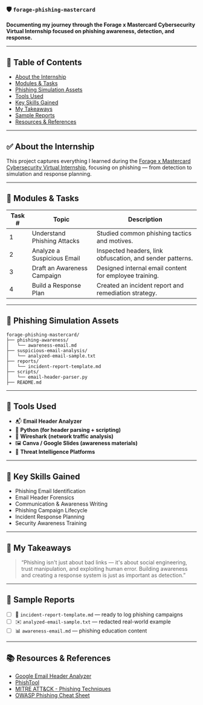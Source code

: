 
### 🛡️ `forage-phishing-mastercard`

**Documenting my journey through the Forage x Mastercard Cybersecurity Virtual Internship focused on phishing awareness, detection, and response.**

---

## 📌 Table of Contents

* [About the Internship](#about-the-internship)
* [Modules & Tasks](#modules--tasks)
* [Phishing Simulation Assets](#phishing-simulation-assets)
* [Tools Used](#tools-used)
* [Key Skills Gained](#key-skills-gained)
* [My Takeaways](#my-takeaways)
* [Sample Reports](#sample-reports)
* [Resources & References](#resources--references)

---

## ✅ About the Internship

This project captures everything I learned during the [Forage x Mastercard Cybersecurity Virtual Internship](https://www.theforage.com/), focusing on phishing — from detection to simulation and response planning.

---

## 🧩 Modules & Tasks

| Task # | Topic                       | Description                                               |
| ------ | --------------------------- | --------------------------------------------------------- |
| 1      | Understand Phishing Attacks | Studied common phishing tactics and motives.              |
| 2      | Analyze a Suspicious Email  | Inspected headers, link obfuscation, and sender patterns. |
| 3      | Draft an Awareness Campaign | Designed internal email content for employee training.    |
| 4      | Build a Response Plan       | Created an incident report and remediation strategy.      |

---

## 📁 Phishing Simulation Assets

```
forage-phishing-mastercard/
├── phishing-awareness/
│   └── awareness-email.md
├── suspicious-email-analysis/
│   └── analyzed-email-sample.txt
├── reports/
│   └── incident-report-template.md
├── scripts/
│   └── email-header-parser.py
├── README.md
```

---

## 🧰 Tools Used

* 📬 **Email Header Analyzer**
* 🐍 **Python (for header parsing + scripting)**
* 📁 **Wireshark (network traffic analysis)**
* 🖼️ **Canva / Google Slides (awareness materials)**
* 🧠 **Threat Intelligence Platforms**

---

## 🧠 Key Skills Gained

* Phishing Email Identification
* Email Header Forensics
* Communication & Awareness Writing
* Phishing Campaign Lifecycle
* Incident Response Planning
* Security Awareness Training

---

## 📄 My Takeaways

> “Phishing isn't just about bad links — it's about social engineering, trust manipulation, and exploiting human error. Building awareness and creating a response system is just as important as detection.”

---

## 🧪 Sample Reports

* [ ] 🧾 `incident-report-template.md` — ready to log phishing campaigns
* [ ] ✉️ `analyzed-email-sample.txt` — redacted real-world example
* [ ] 📊 `awareness-email.md` — phishing education content

---

## 📚 Resources & References

* [Google Email Header Analyzer](https://toolbox.googleapps.com/apps/messageheader/)
* [PhishTool](https://phishtool.com/)
* [MITRE ATT\&CK - Phishing Techniques](https://attack.mitre.org/techniques/T1566/)
* [OWASP Phishing Cheat Sheet](https://owasp.org/www-community/Phishing)

